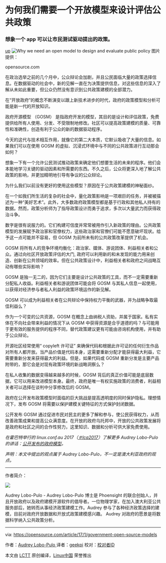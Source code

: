 为何我们需要一个开放模型来设计评估公共政策
============================================================

### 想象一个 app 可以让市民测试驱动提出的政策。

[up][3]
 ![Why we need an open model to design and evaluate public policy](https://opensource.com/sites/default/files/styles/image-full-size/public/images/government/GOV_citizen_participation.jpg?itok=eeLWQgev "Why we need an open model to design and evaluate public policy") 
图片提供：

opensource.com

在政治选举之前的几个月中，公众辩论会加剧，并且公民面临大量的政策选择信息。在数据驱动的社会中，新的见解一直在为决策提供信息，对这些信息的深入了解从未如此重要，但公众仍然没有意识到公共政策建模的全部潜力。

在“开放政府”的概念不断演变以跟上新技术进步的时代，政府的政策模型和分析可能是新一代的开放知识。

政府开源模型 （GOSM） 是指政府开发的模型，其目的是设计和评估政策，免费提供给所有人使用、分发、不受限制地修改。社区可以提高政策建模的质量、可靠性和准确性，创造有利于公众的新的数据驱动程序。

今天的这代与技术相互作用，就像它的第二大本质，它默认吸收了大量的信息。如果我们可以在使用 GOSM 的虚拟、沉浸式环境中与不同的公共政策进行互动那会如何？

想象一下有一个允许公民测试推动政策来确定他们想要生活的未来的程序。他们会本能地学习关键的驱动因素和所需要的东西。不久之后，公众将更深入地了解公共政策的影响，并更加精明地引导有争议的公众辩论。

为什么我们以前没有更好的使用这些模型？原因在于公共政策建模的神秘面纱。

在一个如我们所生活的复杂的社会中，量化政策影响是一项艰巨的任务，并被被描述为一种“美好艺术”。此外，大多数政府政策模型都是基于行政和其他私人持有的数据。然而，政策分析师为了指导政策设计而勇于追求，多次以大量武力而获得政治斗争。

数字是很有说服力的。它们构建可信度并常常被用作引入新政策的理由。公共政策模型的发展赋予政治家和官僚权力，这些政治家和官僚们可能不愿意破坏现状。给予这一点可能并不容易，但 GOSM 为前所未有的公共政策改革提供了机会。

GOSM 将所有人的竞争环境均衡化：政治家、媒体、游说团体、利益相关者和公众。通过向社区开放政策评估的大门, 政府可以利用新的和未发现的能力用来创造、创新在公共领域的效率。但在公共政策设计中，利益相关者和政府之间战略互动有哪些实际影响？

GOSM 是独一无二的，因为它们主要是设计公共政策的工具，而不一定需要重新分配私人收益。利益相关者和游说团体可能会将 GOSM 与其私人信息一起使用，以获得对经济参与者私人利益的政策环境运作的新见解。

GOSM 可以成为利益相关者在公共辩论中保持权力平衡的武器，并为战略争取最佳利益么？

作为一个可变的公共资源，GOSM 在概念上由纳税人资助，并属于国家。私有实体在不向社会带来利益的情况下从 GOSM 中获得资源是合乎道德的吗？与可能用于更有效的服务提供的程序不同，替代政策建议更有可能由咨询机构使用，并有助于公众辩论。

开源社区经常使用“ copyleft 许可证” 来确保代码和根据此许可证的任何衍生作品对所有人都开放。当产品价值是代码本身，这需要重新分配才能获得最大利益，它需要重新分发来获得最大的利益。但是，如果代码或 GOSM 重新分发是主要产品附带的，那它会是对现有政策环境的新战略洞察么？

在私人收集的数据变得越来越多的时候，GOSM 背后的真正价值可能是底层数据，它可以用来改进模型本身。最终，政府是唯一有权实施政策的消费者，利益相关者可以选择在谈判中分享修改后的 GOSM。

政府在公开发布政策模型时面临的巨大挑战是提高透明度的同时保护隐私。理想情况下，发布 GOSM 将需要以保护建模关键特征的方式保护封闭数据。

公开发布 GOSM 通过促进市民对民主的更多了解和参与，使公民获得权力，从而改善政策成果和提高公众满意度。在开放的政府乌托邦中，开放的公共政策发展将是政府和社区之间的合作性努力，这里知识、数据和分析可供大家免费使用。

_在霍巴特举行的 linux.conf.au 2017（[＃lca2017][1]）了解更多 Audrey Lobo-Pulo 的讲话：[公开发布的政府模型][2]。_

_声明：本文中提出的观点属于 Audrey Lobo-Pulo，不一定是澳大利亚政府的观点。_

--------------------------------------------------------------------------------

作者简介：

![](https://opensource.com/sites/default/files/styles/profile_pictures/public/pictures/1-_mg_2552.jpg?itok=-RflZ4Wv)

Audrey Lobo-Pulo - Audrey Lobo-Pulo 博士是 Phoensight 的联合创始人，并且开放政府以及政府建模开源软件的倡导者。一位物理学家，在加入澳大利亚公共服务部后，她转而从事经济政策建模工作。Audrey 参与了各种经济政策选择的建模，目前对政府开放数据和开放式政策建模感兴趣。 Audrey 对政府的愿景是将数据科学纳入公共政策分析。

--------------------------------------------------------------------------------

via: https://opensource.com/article/17/1/government-open-source-models

作者：[Audrey Lobo-Pulo ][a]
译者：[geekpi](https://github.com/geekpi)
校对：[校对者ID](https://github.com/校对者ID)

本文由 [LCTT](https://github.com/LCTT/TranslateProject) 原创编译，[Linux中国](https://linux.cn/) 荣誉推出

[a]:https://opensource.com/users/audrey-lobo-pulo
[1]:https://twitter.com/search?q=%23lca2017&src=typd
[2]:https://linux.conf.au/schedule/presentation/31/
[3]:https://opensource.com/article/17/1/government-open-source-models?rate=p9P_dJ3xMrvye9a6xiz6K_Hc8pdKmRvMypzCNgYthA0
